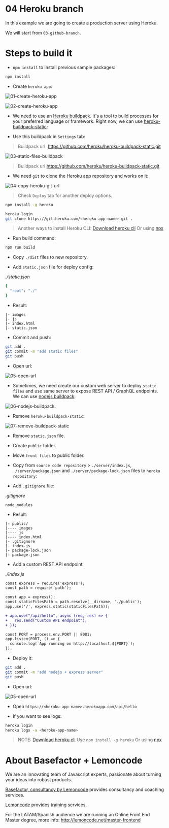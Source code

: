 # 04 Heroku branch

In this example we are going to create a production server using Heroku.

We will start from `03-github-branch`.

# Steps to build it

- `npm install` to install previous sample packages:

```bash
npm install
```

- Create `heroku app`:

![01-create-heroku-app](./readme-resources/01-create-heroku-app.png)

![02-create-heroku-app](./readme-resources/02-create-heroku-app.png)

- We need to use an [Heroku buildpack](https://elements.heroku.com/buildpacks). It's a tool to build processes for your preferred language or framework. Right now, we can use [heroku-buildpack-static](https://elements.heroku.com/buildpacks/heroku/heroku-buildpack-static):


- Use this buildpack in `Settings` tab:

> Buildpack url: https://github.com/heroku/heroku-buildpack-static.git

![03-static-files-buildpack](./readme-resources/03-static-files-buildpack.png)

> Buildpack url https://github.com/heroku/heroku-buildpack-static.git

- We need `git` to clone the Heroku app repository and works on it:

![04-copy-heroku-git-url](./readme-resources/04-copy-heroku-git-url.png)

> Check `Deploy` tab for another deploy options.

```bash
npm install -g heroku

heroku login
git clone https://git.heroku.com/<heroku-app-name>.git .
```

> Another ways to install Heroku CLI: [Download heroku cli](https://devcenter.heroku.com/articles/heroku-cli#download-and-install)
> Or using [npx](https://github.com/npm/npx)

- Run build command:

```bash
npm run build
```

- Copy `./dist` files to new repository.

- Add `static.json` file for deploy config:

_./static.json_

```bash
{
  "root": "./"
}

```

- Result:

```
|- images
|- js
|- index.html
|- static.json

```

- Commit and push:

```bash
git add .
git commit -m "add static files"
git push
```

- Open url:

![05-open-url](./readme-resources/05-open-url.png)

- Sometimes, we need create our custom web server to deploy `static files` and use same server to expose REST API / GraphQL endpoints. We can use [nodejs buildpack](https://elements.heroku.com/buildpacks/heroku/heroku-buildpack-nodejs):

![06-nodejs-buildpack](./readme-resources/06-nodejs-buildpack.png).

- Remove `heroku-buildpack-static`:

![07-remove-buildpack-static](./readme-resources/07-remove-buildpack-static.png)

- Remove `static.json` file.

- Create `public` folder.

- Move `front files` to public folder.

- Copy from `source code repository` > `./server/index.js`, `./server/package.json` and `./server/package-lock.json` files to `heroku repository`:

- Add `.gitignore` file:

_.gitignore_

```
node_modules

```

- Result:

```
|- public/
|---- images
|---- js
|---- index.html
|- .gitignore
|- index.js
|- package-lock.json
|- package.json

```

- Add a custom REST API endpoint:

_./index.js_

```diff
const express = require('express');
const path = require('path');

const app = express();
const staticFilesPath = path.resolve(__dirname, './public');
app.use('/', express.static(staticFilesPath));

+ app.use("/api/hello", async (req, res) => {
+   res.send("Custom API endpoint");
+ });

const PORT = process.env.PORT || 8081;
app.listen(PORT, () => {
  console.log(`App running on http://localhost:${PORT}`);
});

```

- Deploy it:

```bash
git add .
git commit -m "add nodejs + express server"
git push
```

- Open url:

![05-open-url](./readme-resources/05-open-url.png)

- Open `https://<heroku-app-name>.herokuapp.com/api/hello`

- If you want to see logs:

```bash
heroku login
heroku logs -a <heroku-app-name>
```

> NOTE: [Download heroku cli](https://devcenter.heroku.com/articles/heroku-cli#download-and-install)
> Use `npm install -g heroku`
> Or using [npx](https://github.com/npm/npx)

# About Basefactor + Lemoncode

We are an innovating team of Javascript experts, passionate about turning your ideas into robust products.

[Basefactor, consultancy by Lemoncode](http://www.basefactor.com) provides consultancy and coaching services.

[Lemoncode](http://lemoncode.net/services/en/#en-home) provides training services.

For the LATAM/Spanish audience we are running an Online Front End Master degree, more info: http://lemoncode.net/master-frontend
